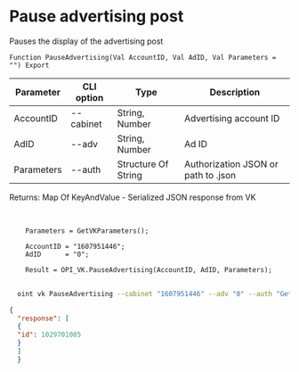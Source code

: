 ﻿---
sidebar_position: 3
---

# Pause advertising post
 Pauses the display of the advertising post



`Function PauseAdvertising(Val AccountID, Val AdID, Val Parameters = "") Export`

  | Parameter | CLI option | Type | Description |
  |-|-|-|-|
  | AccountID | --cabinet | String, Number | Advertising account ID |
  | AdID | --adv | String, Number | Ad ID |
  | Parameters | --auth | Structure Of String | Authorization JSON or path to .json |

  
  Returns:  Map Of KeyAndValue - Serialized JSON response from VK

<br/>




```bsl title="Code example"
    Parameters = GetVKParameters();

    AccountID = "1607951446";
    AdID      = "0";

    Result = OPI_VK.PauseAdvertising(AccountID, AdID, Parameters);
```



```sh title="CLI command example"
    
  oint vk PauseAdvertising --cabinet "1607951446" --adv "0" --auth "GetVKParameters()"

```

```json title="Result"
{
  "response": [
  {
  "id": 1029701085
  }
  ]
  }
```
